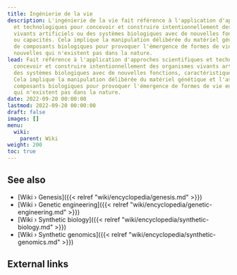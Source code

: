 ```yaml
---
title: Ingénierie de la vie
description: L'ingénierie de la vie fait référence à l'application d'approches scientifiques
  et technologiques pour concevoir et construire intentionnellement des organismes
  vivants artificiels ou des systèmes biologiques avec de nouvelles fonctions, caractéristiques
  ou capacités. Cela implique la manipulation délibérée du matériel génétique et l'assemblage
  de composants biologiques pour provoquer l'émergence de formes de vie entièrement
  nouvelles qui n'existent pas dans la nature.
lead: Fait référence à l'application d'approches scientifiques et technologiques pour
  concevoir et construire intentionnellement des organismes vivants artificiels ou
  des systèmes biologiques avec de nouvelles fonctions, caractéristiques ou capacités.
  Cela implique la manipulation délibérée du matériel génétique et l'assemblage de
  composants biologiques pour provoquer l'émergence de formes de vie entièrement nouvelles
  qui n'existent pas dans la nature.
date: 2022-09-20 00:00:00
lastmod: 2022-09-20 00:00:00
draft: false
images: []
menu:
  wiki:
    parent: Wiki
weight: 200
toc: true
---
```


## See also

- [Wiki › Genesis]({{< relref "wiki/encyclopedia/genesis.md" >}})
- [Wiki › Genetic engineering]({{< relref "wiki/encyclopedia/genetic-engineering.md" >}})
- [Wiki › Synthetic biology]({{< relref "wiki/encyclopedia/synthetic-biology.md" >}})
- [Wiki › Synthetic genomics]({{< relref "wiki/encyclopedia/synthetic-genomics.md" >}})

## External links